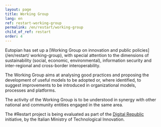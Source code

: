 ```yaml
---
layout: page
title: Working Group
lang: en
ref: restart-working-group
permalink: /en/restart/working-group
child_of_ref: restart
order: 4
---
```


Eutopian has set up a [Working Group on innovation and public policies](/en/restart/ working-group), with special attention to the dimensions of sustainability (social, economic, environmental), information security and inter-regional and cross-border interoperability.

The Working Group aims at analysing good practices and proposing the development of useful models to be adopted or, where identified, to suggest improvements to be introduced in organizational models, processes and platforms.

The activity of the Working Group is to be understood in synergy with other national and community entities engaged in the same area.

The #Restart project is being evaluated as part of the [Digital Republic](https://innovazione.gov.it/it/repubblica-digitale/) initiative, by the Italian Ministry of Technological Innovation.
